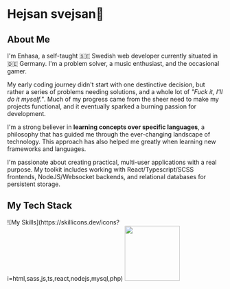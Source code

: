 <h1>Hejsan svejsan👋</h1>

<h2>About Me</h2>
<p>
  I'm Enhasa, a self-taught 🇸🇪 Swedish web developer currently situated in 🇩🇪 Germany. I'm a problem solver, a music enthusiast, and the occasional gamer. 
</p>

<p>
  My early coding journey didn't start with one destinctive decision, but rather a series of problems needing solutions, and a whole lot of <i>"Fuck it, I'll do it myself."</i>. Much of my progress came from the sheer need to make my projects functional, and it eventually sparked a burning passion for development.
</p>

<p>
  I'm a strong believer in <strong>learning concepts over specific languages</strong>, a philosophy that has guided me through the ever-changing landscape of technology. This approach has also helped me greatly when learning new frameworks and languages.
</p>

<p>
  I'm passionate about creating practical, multi-user applications with a real purpose. My toolkit includes working with React/Typescript/SCSS frontends, NodeJS/Websocket backends, and relational databases for persistent storage. 
</p>

<h2>My Tech Stack</h2>
![My Skills](https://skillicons.dev/icons?i=html,sass,js,ts,react,nodejs,mysql,php)
<img src="https://skillicons.dev/icons?i=html,sass,js,ts,react,nodejs,mysql,php" width="128" />
